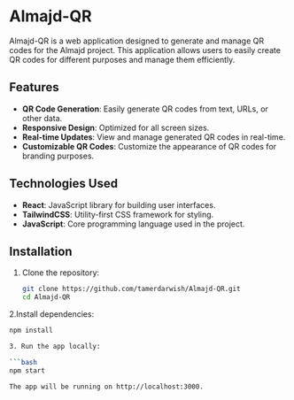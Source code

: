 # Almajd-QR

Almajd-QR is a web application designed to generate and manage QR codes for the Almajd project. This application allows users to easily create QR codes for different purposes and manage them efficiently.

## Features

- **QR Code Generation**: Easily generate QR codes from text, URLs, or other data.
- **Responsive Design**: Optimized for all screen sizes.
- **Real-time Updates**: View and manage generated QR codes in real-time.
- **Customizable QR Codes**: Customize the appearance of QR codes for branding purposes.

## Technologies Used

- **React**: JavaScript library for building user interfaces.
- **TailwindCSS**: Utility-first CSS framework for styling.
- **JavaScript**: Core programming language used in the project.

## Installation

1. Clone the repository:

   ```bash
   git clone https://github.com/tamerdarwish/Almajd-QR.git
   cd Almajd-QR
2.Install dependencies:

   ```bash
  npm install

3. Run the app locally:

   ```bash
  npm start

The app will be running on http://localhost:3000.






